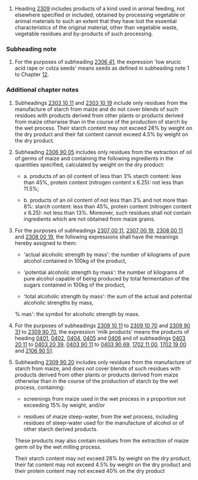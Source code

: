 1. Heading [2309](/headings/2309) includes products of a kind used in animal feeding, not elsewhere specified or included, obtained by processing vegetable or animal materials to such an extent that they have lost the essential characteristics of the original material, other than vegetable waste, vegetable residues and by-products of such processing.

### Subheading note

1. For the purposes of subheading [2306 41](/subheadings/2306410000-80), the expression 'low erucic acid rape or colza seeds' means seeds as defined in subheading note 1 to Chapter [12](/chapters/12).

### Additional chapter notes

1. Subheadings [2303 10 11](/subheadings/2303101100-80) and [2303 10 19](/subheadings/2303101900-80) include only residues from the manufacture of starch from maize and do not cover blends of such residues with products derived from other plants or products derived from maize otherwise than in the course of the production of starch by the wet process. Their starch content may not exceed 28% by weight on the dry product and their fat content cannot exceed 4.5% by weight on the dry product.

2. Subheading [2306 90 05](/subheadings/2306900500-80) includes only residues from the extraction of oil of germs of maize and containing the following ingredients in the quantities specified, calculated by weight on the dry product:

    - a. products of an oil content of less than 3% starch content: less than 45%, protein content (nitrogen content x 6.25): not less than 11.5%;

    - b. products of an oil content of not less than 3% and not more than 8%: starch content: less than 45%, protein content (nitrogen content x 6.25): not less than 13%. Moreover, such residues shall not contain ingredients which are not obtained from maize grains.

3. For the purposes of subheadings [2307 00 11](/subheadings/2307001100-80), [2307 00 19](/subheadings/2307001900-80), [2308 00 11](/subheadings/2308001100-80) and [2308 00 19](/subheadings/2308001900-80), the following expressions shall have the meanings hereby assigned to them:

    - 'actual alcoholic strength by mass': the number of kilograms of pure alcohol contained in 100kg of the product,
    
    - 'potential alcoholic strength by mass': the number of kilograms of pure alcohol capable of being produced by total fermentation of the sugars contained in 100kg of the product,
    
    - 'total alcoholic strength by mass': the sum of the actual and potential alcoholic strengths by mass,
    
    % mas': the symbol for alcoholic strength by mass.

4. For the purposes of subheadings [2309 10 11](/subheadings/2309101100-80) to [2309 10 70](/subheadings/2309107000-80) and [2309 90 31](/subheadings/2309903100-80) to [2309 90 70](/subheadings/2309907000-80), the expression 'milk products' means the products of heading [0401](/headings/0401), [0402](/headings/0402), [0404](/headings/0404), [0405](/headings/0405) and [0406](/headings/0406) and of subheadings [0403 20 11](/subheadings/0403201100-80) to [0403 20 39](/subheadings/0403203900-80), [0403 90 11](/subheadings/0403901100-80) to [0403 90 69](/subheadings/0403906900-80), [1702 11 00](/subheadings/1702110000-80), [1702 19 00](/subheadings/1702190000-80) and [2106 90 51](/subheadings/2106905100-80).

5. Subheading [2309 90 20](/subheadings/2309902000-80) includes only residues from the manufacture of starch from maize, and does not cover blends of such residues with products derived from other plants or products derived from maize otherwise than in the course of the production of starch by the wet process, containing:

    - screenings from maize used in the wet process in a proportion not exceeding 15% by weight, and/or
    
    - residues of maize steep-water, from the wet process, including residues of steep-water used for the manufacture of alcohol or of other starch derived products.
    
    These products may also contain residues from the extraction of maize germ oil by the wet milling process.
    
    Their starch content may not exceed 28% by weight on the dry product, their fat content may not exceed 4.5% by weight on the dry product and their protein content may not exceed 40% on the dry product
